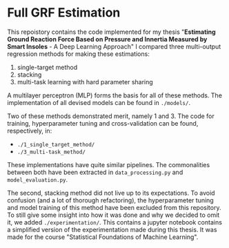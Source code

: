 # Full GRF Estimation

This repoistory contains the code implemented for my thesis "**Estimating Ground Reaction Force Based on Pressure and Innertia Measured by Smart Insoles** - A Deep Learning Approach"
I compared three multi-output regression methods for making these estimations:
1. single-target method
2. stacking
3. multi-task learning with hard parameter sharing

A multilayer perceptron (MLP) forms the basis for all of these methods.
The implementation of all devised models can  be found in `./models/`.

Two of these methods demonstrated merit, namely 1 and 3.
The code for training, hyperparameter tuning and cross-validation can be found, respectively, in:
- ``./1_single_target_method/``
- ``./3_multi-task_method/``

These implementations have quite similar pipelines.
The commonalities between both have been extracted in `data_processing.py` and `model_evaluation.py`.

The second, stacking method did not live up to its expectations.
To avoid confusion (and a lot of thorough refactoring), the hyperparameter tuning and model training of this method have been excluded from this repository.
To still give some insight into how it was done and why we decided to omit it, we added ``./experimentation/``.
This contains a jupyter notebook contains a simplified version of the experimentation made during this thesis.
It was made for the course "Statistical Foundations of Machine Learning".



